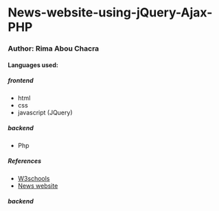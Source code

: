 # News-website-using-jQuery-Ajax-PHP
<h3>Author: Rima Abou Chacra</h3>
<h4>Languages used:</h4>
<h5>frontend</h5>
<ul>
<li>html</li>
<li>css</li>
<li>javascript (JQuery)</li>
</ul>
<h5>backend</h5>
<ul>
<li>Php</li>
</ul>
<h5>References</h5>
<ul>
<li><a href="https://www.w3schools.com/jquery/">W3schools</a></li>
<li><a href="https://www.cbsnews.com/latest/world/6/">News website</a></li>

</ul>
<h5>backend</h5>
<ul>
